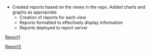 * Created reports based on the views in the repo. Added charts and graphs as appropriate
  * Creation of reports for each view
  * Reports formatted to effectively display information
  * Reports deployed to report server

[Report1](https://docs.google.com/document/d/17JQwcSZpN-MuyFvWxLvwuTi13fFQiO3tR40EsypY4n4/edit?usp=sharing)

[Report2](https://drive.google.com/open?id=1B4cskuFqpOS2p9woBNnaJHZojq6X-xPlQARbZz3_fDo)
